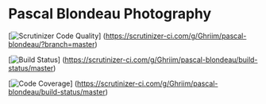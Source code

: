 Pascal Blondeau Photography
===========================

[![Scrutinizer Code Quality](https://scrutinizer-ci.com/g/Ghriim/pascal-blondeau/badges/quality-score.png?b=master)]
(https://scrutinizer-ci.com/g/Ghriim/pascal-blondeau/?branch=master)

[![Build Status](https://scrutinizer-ci.com/g/Ghriim/pascal-blondeau/badges/build.png?b=master)]
(https://scrutinizer-ci.com/g/Ghriim/pascal-blondeau/build-status/master)

[![Code Coverage](https://scrutinizer-ci.com/g/Ghriim/pascal-blondeau/badges/coverage.png?b=master)]
(https://scrutinizer-ci.com/g/Ghriim/pascal-blondeau/build-status/master)